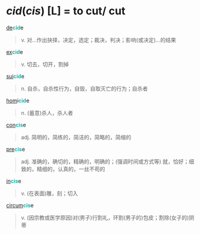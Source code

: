 # _cid_(_cis_) [L] = to cut/ cut

[de](de-.md)<b style="color: #20B2AA;">cid</b>e
> v. 对…作出抉择，决定，选定；裁决，判决；影响(或决定)…的结果

[ex](ex-.md)<b style="color: #20B2AA;">cid</b>e
> v. 切去，切开，割掉

[sui](sui-.md)<b style="color: #20B2AA;">cid</b>e
> n. 自杀，自杀性行为，自毁，自取灭亡的行为；自杀者

[hom](hom-.md)i<b style="color: #20B2AA;">cid</b>e
> n. (蓄意)杀人，杀人者

[con](com-.md)<b style="color: #20B2AA;">cis</b>e
> adj. 简明的，简练的，简洁的，简略的，简缩的

[pre](pre-.md)<b style="color: #20B2AA;">cis</b>e
> adj. 准确的，确切的，精确的，明确的；(强调时间或方式等) 就，恰好；细致的，精细的，认真的，一丝不苟的

[in](in-.2.md)<b style="color: #20B2AA;">cis</b>e
> v. (在表面)雕，刻；切入

[circum](circum-.md)<b style="color: #20B2AA;">cis</b>e
> v. (因宗教或医学原因)对(男子)行割礼，环割(男子的)包皮；割除(女子的)阴蒂
